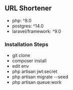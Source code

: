 
## URL Shortener

- php: ^8.0
- postgres: ^14.0
- laravel/framework: ^9.0

### Installation Steps
- git clone
- composer install
- edit env
- php artisan jwt:secret
- php artisan migrate --seed
- php artisan queue:work

